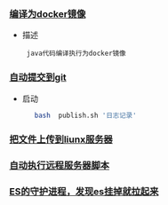 ### [编译为docker镜像](docker/deploy.sh)
* 描述

       java代码编译执行为docker镜像

### [自动提交到git](git/publish.sh)
* 启动
    ```sh
       bash  publish.sh '日志记录'
    ```
### [把文件上传到liunx服务器](other/scp.sh)

### [自动执行远程服务器脚本](other/restartTask.sh)
### [ES的守护进程，发现es挂掉就拉起来](es/watchDog4ES.sh)

